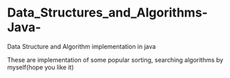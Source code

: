 # Data_Structures_and_Algorithms-Java-
Data Structure and Algorithm implementation in java

These are implementation of some popular sorting, searching  algorithms by myself(hope you like it)

